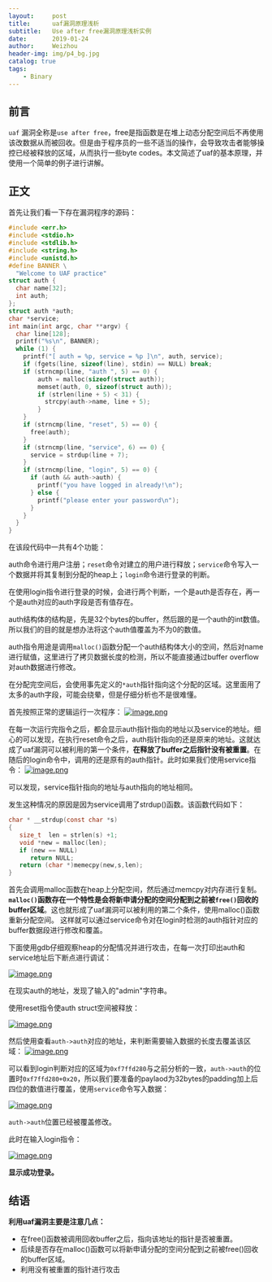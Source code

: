 ```yaml
---
layout:     post
title:      uaf漏洞原理浅析
subtitle:   Use after free漏洞原理浅析实例
date:       2019-01-24
author:     Weizhou
header-img: img/p4_bg.jpg
catalog: true
tags:
    - Binary
---
```

## 前言
`uaf` 漏洞全称是`use after free`，free是指函数是在堆上动态分配空间后不再使用该改数据从而被回收。但是由于程序员的一些不适当的操作，会导致攻击者能够操控已经被释放的区域，从而执行一些byte codes。本文简述了uaf的基本原理，并使用一个简单的例子进行讲解。

## 正文
首先让我们看一下存在漏洞程序的源码：

```c
#include <err.h>
#include <stdio.h>
#include <stdlib.h>
#include <string.h>
#include <unistd.h>
#define BANNER \
  "Welcome to UAF practice"
struct auth {
  char name[32];
  int auth;
};
struct auth *auth;
char *service;
int main(int argc, char **argv) {
  char line[128];
  printf("%s\n", BANNER);
  while (1) {
    printf("[ auth = %p, service = %p ]\n", auth, service);
    if (fgets(line, sizeof(line), stdin) == NULL) break;
    if (strncmp(line, "auth ", 5) == 0) {
        auth = malloc(sizeof(struct auth));
        memset(auth, 0, sizeof(struct auth));
        if (strlen(line + 5) < 31) {
          strcpy(auth->name, line + 5);
        }
    }
    if (strncmp(line, "reset", 5) == 0) {
      free(auth);
    }
    if (strncmp(line, "service", 6) == 0) {
      service = strdup(line + 7);
    }
    if (strncmp(line, "login", 5) == 0) {
      if (auth && auth->auth) {
        printf("you have logged in already!\n");
      } else {
        printf("please enter your password\n");
      }
    }
  }
}
```

在该段代码中一共有4个功能：

auth命令进行用户注册；`reset`命令对建立的用户进行释放；`service`命令写入一个数据并将其复制到分配的heap上；`login`命令进行登录的判断。

在使用login指令进行登录的时候，会进行两个判断，一个是auth是否存在，再一个是auth对应的auth字段是否有值存在。

auth结构体的结构是，先是32个bytes的buffer，然后跟的是一个auth的int数值。所以我们的目的就是想办法将这个auth值覆盖为不为0的数值。

auth指令用途是调用`malloc()`函数分配一个auth结构体大小的空间，然后对name进行赋值，这里进行了拷贝数据长度的检测，所以不能直接通过buffer overflow对auth数据进行修改。

在分配完空间后，会使用事先定义的`*auth`指针指向这个分配的区域。这里面用了太多的auth字段，可能会绕晕，但是仔细分析也不是很难懂。

首先按照正常的逻辑运行一次程序：
[![image.png](https://i.postimg.cc/BbFkx44K/image.png)](https://postimg.cc/hQS2nFJD)

在每一次运行完指令之后，都会显示auth指针指向的地址以及service的地址。细心的可以发现，在执行reset命令之后，auth指针指向的还是原来的地址。这就达成了uaf漏洞可以被利用的第一个条件，**在释放了buffer之后指针没有被重置**。在随后的login命令中，调用的还是原有的auth指针。此时如果我们使用service指令：
[![image.png](https://i.postimg.cc/SKKPgWmq/image.png)](https://postimg.cc/QFRStKBn)

可以发现，service指针指向的地址与auth指向的地址相同。

发生这种情况的原因是因为service调用了strdup()函数。该函数代码如下：

```c
char * __strdup(const char *s)
{
   size_t  len = strlen(s) +1;
   void *new = malloc(len);
   if (new == NULL)
      return NULL;
   return (char *)memecpy(new,s,len);
}
```

首先会调用malloc函数在heap上分配空间，然后通过memcpy对内存进行复制。
**`malloc()`函数存在一个特性是会将新申请分配的空间分配到之前被`free()`回收的buffer区域**。这也就形成了uaf漏洞可以被利用的第二个条件，使用malloc()函数重新分配空间。
这样就可以通过service命令对在login时检测的auth指针对应的buffer数据段进行修改和覆盖。

下面使用gdb仔细观察heap的分配情况并进行攻击，在每一次打印出auth和service地址后下断点进行调试：

[![image.png](https://i.postimg.cc/sXQNrsBN/image.png)](https://postimg.cc/7G4V1vn3)

在现实auth的地址，发现了输入的"admin"字符串。

使用reset指令使auth struct空间被释放：

[![image.png](https://i.postimg.cc/rs5ZDjNG/image.png)](https://postimg.cc/9wFYSGSz)


然后使用查看`auth->auth`对应的地址，来判断需要输入数据的长度去覆盖该区域：
[![image.png](https://i.postimg.cc/bJ7FYWkN/image.png)](https://postimg.cc/tZzz2rBL)

可以看到login判断对应的区域为`0xf7ffd280`与之前分析的一致，`auth->auth`的位置时`0xf7ffd280+0x20`，所以我们要准备的paylaod为32bytes的padding加上后四位的数值进行覆盖，使用`service`命令写入数据：

[![image.png](https://i.postimg.cc/BQGwrWJm/image.png)](https://postimg.cc/Z0VcNMBN)

`auth->auth`位置已经被覆盖修改。

此时在输入login指令：

[![image.png](https://i.postimg.cc/rFCYchmM/image.png)](https://postimg.cc/N5Fxkkmz)

**显示成功登录。**

## 结语

**利用uaf漏洞主要是注意几点：**
- 在free()函数被调用回收buffer之后，指向该地址的指针是否被重置。
- 后续是否存在malloc()函数可以将新申请分配的空间分配到之前被free()回收的buffer区域。
- 利用没有被重置的指针进行攻击
